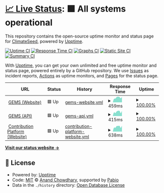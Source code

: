 # [📈 Live Status](https://climateseed.github.io/services-health): <!--live status--> **🟩 All systems operational**

This repository contains the open-source uptime monitor and status page for [ClimateSeed](https://climateseed.github.io/services-health), powered by [Upptime](https://github.com/upptime/upptime).

[![Uptime CI](https://github.com/climateseed/services-health/workflows/Uptime%20CI/badge.svg)](https://github.com/climateseed/services-health/actions?query=workflow%3A%22Uptime+CI%22)
[![Response Time CI](https://github.com/climateseed/services-health/workflows/Response%20Time%20CI/badge.svg)](https://github.com/climateseed/services-health/actions?query=workflow%3A%22Response+Time+CI%22)
[![Graphs CI](https://github.com/climateseed/services-health/workflows/Graphs%20CI/badge.svg)](https://github.com/climateseed/services-health/actions?query=workflow%3A%22Graphs+CI%22)
[![Static Site CI](https://github.com/climateseed/services-health/workflows/Static%20Site%20CI/badge.svg)](https://github.com/climateseed/services-health/actions?query=workflow%3A%22Static+Site+CI%22)
[![Summary CI](https://github.com/climateseed/services-health/workflows/Summary%20CI/badge.svg)](https://github.com/climateseed/services-health/actions?query=workflow%3A%22Summary+CI%22)

With [Upptime](https://upptime.js.org), you can get your own unlimited and free uptime monitor and status page, powered entirely by a GitHub repository. We use [Issues](https://github.com/climateseed/services-health/issues) as incident reports, [Actions](https://github.com/climateseed/services-health/actions) as uptime monitors, and [Pages](https://climateseed.github.io/services-health) for the status page.

<!--start: status pages-->
<!-- This summary is generated by Upptime (https://github.com/upptime/upptime) -->
<!-- Do not edit this manually, your changes will be overwritten -->
<!-- prettier-ignore -->
| URL | Status | History | Response Time | Uptime |
| --- | ------ | ------- | ------------- | ------ |
| <img alt="" src="https://icons.duckduckgo.com/ip3/gems.climateseed.com.ico" height="13"> [GEMS (Website)](https://gems.climateseed.com) | 🟩 Up | [gems-website.yml](https://github.com/climateseed/services-health/commits/HEAD/history/gems-website.yml) | <details><summary><img alt="Response time graph" src="./graphs/gems-website/response-time-week.png" height="20"> 459ms</summary><br><a href="https://climateseed.github.io/services-health/history/gems-website"><img alt="Response time 401" src="https://img.shields.io/endpoint?url=https%3A%2F%2Fraw.githubusercontent.com%2Fclimateseed%2Fservices-health%2FHEAD%2Fapi%2Fgems-website%2Fresponse-time.json"></a><br><a href="https://climateseed.github.io/services-health/history/gems-website"><img alt="24-hour response time 519" src="https://img.shields.io/endpoint?url=https%3A%2F%2Fraw.githubusercontent.com%2Fclimateseed%2Fservices-health%2FHEAD%2Fapi%2Fgems-website%2Fresponse-time-day.json"></a><br><a href="https://climateseed.github.io/services-health/history/gems-website"><img alt="7-day response time 459" src="https://img.shields.io/endpoint?url=https%3A%2F%2Fraw.githubusercontent.com%2Fclimateseed%2Fservices-health%2FHEAD%2Fapi%2Fgems-website%2Fresponse-time-week.json"></a><br><a href="https://climateseed.github.io/services-health/history/gems-website"><img alt="30-day response time 401" src="https://img.shields.io/endpoint?url=https%3A%2F%2Fraw.githubusercontent.com%2Fclimateseed%2Fservices-health%2FHEAD%2Fapi%2Fgems-website%2Fresponse-time-month.json"></a><br><a href="https://climateseed.github.io/services-health/history/gems-website"><img alt="1-year response time 401" src="https://img.shields.io/endpoint?url=https%3A%2F%2Fraw.githubusercontent.com%2Fclimateseed%2Fservices-health%2FHEAD%2Fapi%2Fgems-website%2Fresponse-time-year.json"></a></details> | <details><summary><a href="https://climateseed.github.io/services-health/history/gems-website">100.00%</a></summary><a href="https://climateseed.github.io/services-health/history/gems-website"><img alt="All-time uptime 99.98%" src="https://img.shields.io/endpoint?url=https%3A%2F%2Fraw.githubusercontent.com%2Fclimateseed%2Fservices-health%2FHEAD%2Fapi%2Fgems-website%2Fuptime.json"></a><br><a href="https://climateseed.github.io/services-health/history/gems-website"><img alt="24-hour uptime 100.00%" src="https://img.shields.io/endpoint?url=https%3A%2F%2Fraw.githubusercontent.com%2Fclimateseed%2Fservices-health%2FHEAD%2Fapi%2Fgems-website%2Fuptime-day.json"></a><br><a href="https://climateseed.github.io/services-health/history/gems-website"><img alt="7-day uptime 100.00%" src="https://img.shields.io/endpoint?url=https%3A%2F%2Fraw.githubusercontent.com%2Fclimateseed%2Fservices-health%2FHEAD%2Fapi%2Fgems-website%2Fuptime-week.json"></a><br><a href="https://climateseed.github.io/services-health/history/gems-website"><img alt="30-day uptime 99.98%" src="https://img.shields.io/endpoint?url=https%3A%2F%2Fraw.githubusercontent.com%2Fclimateseed%2Fservices-health%2FHEAD%2Fapi%2Fgems-website%2Fuptime-month.json"></a><br><a href="https://climateseed.github.io/services-health/history/gems-website"><img alt="1-year uptime 99.98%" src="https://img.shields.io/endpoint?url=https%3A%2F%2Fraw.githubusercontent.com%2Fclimateseed%2Fservices-health%2FHEAD%2Fapi%2Fgems-website%2Fuptime-year.json"></a></details>
| <img alt="" src="https://icons.duckduckgo.com/ip3/dev.gems.climateseed.com.ico" height="13"> [GEMS (API)](https://dev.gems.climateseed.com/api/k8/liveness) | 🟩 Up | [gems-api.yml](https://github.com/climateseed/services-health/commits/HEAD/history/gems-api.yml) | <details><summary><img alt="Response time graph" src="./graphs/gems-api/response-time-week.png" height="20"> 415ms</summary><br><a href="https://climateseed.github.io/services-health/history/gems-api"><img alt="Response time 394" src="https://img.shields.io/endpoint?url=https%3A%2F%2Fraw.githubusercontent.com%2Fclimateseed%2Fservices-health%2FHEAD%2Fapi%2Fgems-api%2Fresponse-time.json"></a><br><a href="https://climateseed.github.io/services-health/history/gems-api"><img alt="24-hour response time 493" src="https://img.shields.io/endpoint?url=https%3A%2F%2Fraw.githubusercontent.com%2Fclimateseed%2Fservices-health%2FHEAD%2Fapi%2Fgems-api%2Fresponse-time-day.json"></a><br><a href="https://climateseed.github.io/services-health/history/gems-api"><img alt="7-day response time 415" src="https://img.shields.io/endpoint?url=https%3A%2F%2Fraw.githubusercontent.com%2Fclimateseed%2Fservices-health%2FHEAD%2Fapi%2Fgems-api%2Fresponse-time-week.json"></a><br><a href="https://climateseed.github.io/services-health/history/gems-api"><img alt="30-day response time 394" src="https://img.shields.io/endpoint?url=https%3A%2F%2Fraw.githubusercontent.com%2Fclimateseed%2Fservices-health%2FHEAD%2Fapi%2Fgems-api%2Fresponse-time-month.json"></a><br><a href="https://climateseed.github.io/services-health/history/gems-api"><img alt="1-year response time 394" src="https://img.shields.io/endpoint?url=https%3A%2F%2Fraw.githubusercontent.com%2Fclimateseed%2Fservices-health%2FHEAD%2Fapi%2Fgems-api%2Fresponse-time-year.json"></a></details> | <details><summary><a href="https://climateseed.github.io/services-health/history/gems-api">100.00%</a></summary><a href="https://climateseed.github.io/services-health/history/gems-api"><img alt="All-time uptime 99.95%" src="https://img.shields.io/endpoint?url=https%3A%2F%2Fraw.githubusercontent.com%2Fclimateseed%2Fservices-health%2FHEAD%2Fapi%2Fgems-api%2Fuptime.json"></a><br><a href="https://climateseed.github.io/services-health/history/gems-api"><img alt="24-hour uptime 100.00%" src="https://img.shields.io/endpoint?url=https%3A%2F%2Fraw.githubusercontent.com%2Fclimateseed%2Fservices-health%2FHEAD%2Fapi%2Fgems-api%2Fuptime-day.json"></a><br><a href="https://climateseed.github.io/services-health/history/gems-api"><img alt="7-day uptime 100.00%" src="https://img.shields.io/endpoint?url=https%3A%2F%2Fraw.githubusercontent.com%2Fclimateseed%2Fservices-health%2FHEAD%2Fapi%2Fgems-api%2Fuptime-week.json"></a><br><a href="https://climateseed.github.io/services-health/history/gems-api"><img alt="30-day uptime 99.95%" src="https://img.shields.io/endpoint?url=https%3A%2F%2Fraw.githubusercontent.com%2Fclimateseed%2Fservices-health%2FHEAD%2Fapi%2Fgems-api%2Fuptime-month.json"></a><br><a href="https://climateseed.github.io/services-health/history/gems-api"><img alt="1-year uptime 99.95%" src="https://img.shields.io/endpoint?url=https%3A%2F%2Fraw.githubusercontent.com%2Fclimateseed%2Fservices-health%2FHEAD%2Fapi%2Fgems-api%2Fuptime-year.json"></a></details>
| <img alt="" src="https://icons.duckduckgo.com/ip3/app.climateseed.com.ico" height="13"> [Contribution Platform (Website)](https://app.climateseed.com) | 🟩 Up | [contribution-platform-website.yml](https://github.com/climateseed/services-health/commits/HEAD/history/contribution-platform-website.yml) | <details><summary><img alt="Response time graph" src="./graphs/contribution-platform-website/response-time-week.png" height="20"> 638ms</summary><br><a href="https://climateseed.github.io/services-health/history/contribution-platform-website"><img alt="Response time 559" src="https://img.shields.io/endpoint?url=https%3A%2F%2Fraw.githubusercontent.com%2Fclimateseed%2Fservices-health%2FHEAD%2Fapi%2Fcontribution-platform-website%2Fresponse-time.json"></a><br><a href="https://climateseed.github.io/services-health/history/contribution-platform-website"><img alt="24-hour response time 755" src="https://img.shields.io/endpoint?url=https%3A%2F%2Fraw.githubusercontent.com%2Fclimateseed%2Fservices-health%2FHEAD%2Fapi%2Fcontribution-platform-website%2Fresponse-time-day.json"></a><br><a href="https://climateseed.github.io/services-health/history/contribution-platform-website"><img alt="7-day response time 638" src="https://img.shields.io/endpoint?url=https%3A%2F%2Fraw.githubusercontent.com%2Fclimateseed%2Fservices-health%2FHEAD%2Fapi%2Fcontribution-platform-website%2Fresponse-time-week.json"></a><br><a href="https://climateseed.github.io/services-health/history/contribution-platform-website"><img alt="30-day response time 559" src="https://img.shields.io/endpoint?url=https%3A%2F%2Fraw.githubusercontent.com%2Fclimateseed%2Fservices-health%2FHEAD%2Fapi%2Fcontribution-platform-website%2Fresponse-time-month.json"></a><br><a href="https://climateseed.github.io/services-health/history/contribution-platform-website"><img alt="1-year response time 559" src="https://img.shields.io/endpoint?url=https%3A%2F%2Fraw.githubusercontent.com%2Fclimateseed%2Fservices-health%2FHEAD%2Fapi%2Fcontribution-platform-website%2Fresponse-time-year.json"></a></details> | <details><summary><a href="https://climateseed.github.io/services-health/history/contribution-platform-website">100.00%</a></summary><a href="https://climateseed.github.io/services-health/history/contribution-platform-website"><img alt="All-time uptime 100.00%" src="https://img.shields.io/endpoint?url=https%3A%2F%2Fraw.githubusercontent.com%2Fclimateseed%2Fservices-health%2FHEAD%2Fapi%2Fcontribution-platform-website%2Fuptime.json"></a><br><a href="https://climateseed.github.io/services-health/history/contribution-platform-website"><img alt="24-hour uptime 100.00%" src="https://img.shields.io/endpoint?url=https%3A%2F%2Fraw.githubusercontent.com%2Fclimateseed%2Fservices-health%2FHEAD%2Fapi%2Fcontribution-platform-website%2Fuptime-day.json"></a><br><a href="https://climateseed.github.io/services-health/history/contribution-platform-website"><img alt="7-day uptime 100.00%" src="https://img.shields.io/endpoint?url=https%3A%2F%2Fraw.githubusercontent.com%2Fclimateseed%2Fservices-health%2FHEAD%2Fapi%2Fcontribution-platform-website%2Fuptime-week.json"></a><br><a href="https://climateseed.github.io/services-health/history/contribution-platform-website"><img alt="30-day uptime 100.00%" src="https://img.shields.io/endpoint?url=https%3A%2F%2Fraw.githubusercontent.com%2Fclimateseed%2Fservices-health%2FHEAD%2Fapi%2Fcontribution-platform-website%2Fuptime-month.json"></a><br><a href="https://climateseed.github.io/services-health/history/contribution-platform-website"><img alt="1-year uptime 100.00%" src="https://img.shields.io/endpoint?url=https%3A%2F%2Fraw.githubusercontent.com%2Fclimateseed%2Fservices-health%2FHEAD%2Fapi%2Fcontribution-platform-website%2Fuptime-year.json"></a></details>

<!--end: status pages-->

[**Visit our status website →**](https://climateseed.github.io/services-health)

## 📄 License

- Powered by: [Upptime](https://github.com/upptime/upptime)
- Code: [MIT](./LICENSE) © [Anand Chowdhary](https://anandchowdhary.com), supported by [Pabio](https://pabio.com)
- Data in the `./history` directory: [Open Database License](https://opendatacommons.org/licenses/odbl/1-0/)
